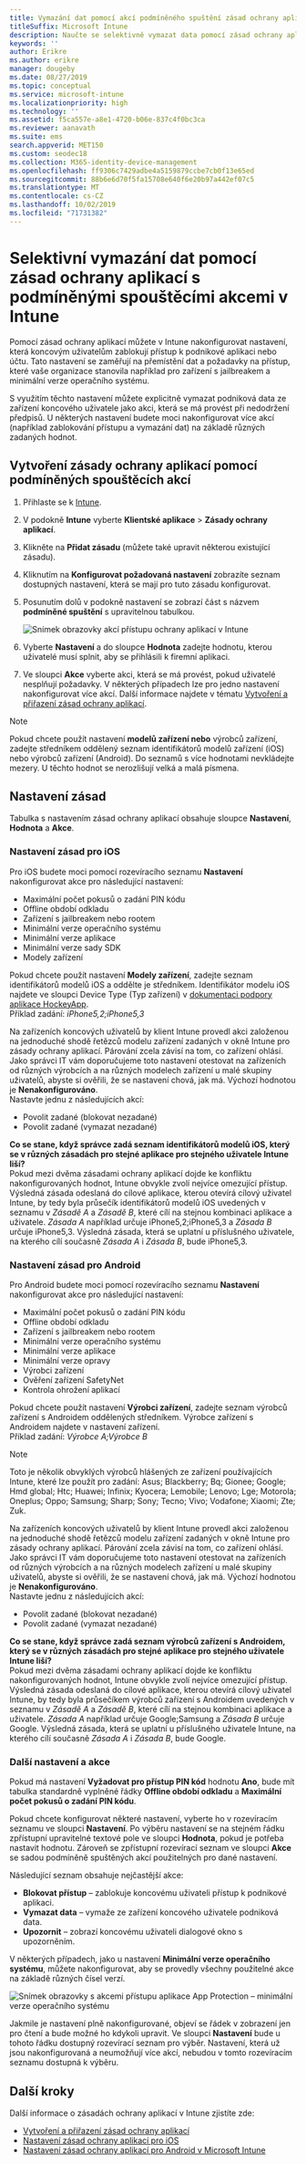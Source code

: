 ```yaml
---
title: Vymazání dat pomocí akcí podmíněného spuštění zásad ochrany aplikací
titleSuffix: Microsoft Intune
description: Naučte se selektivně vymazat data pomocí zásad ochrany aplikací s podmíněnými spouštěcími akcemi v Microsoft Intune.
keywords: ''
author: Erikre
ms.author: erikre
manager: dougeby
ms.date: 08/27/2019
ms.topic: conceptual
ms.service: microsoft-intune
ms.localizationpriority: high
ms.technology: ''
ms.assetid: f5ca557e-a8e1-4720-b06e-837c4f0bc3ca
ms.reviewer: aanavath
ms.suite: ems
search.appverid: MET150
ms.custom: seodec18
ms.collection: M365-identity-device-management
ms.openlocfilehash: ff9306c7429adbe4a5159879ccbe7cb0f13e65ed
ms.sourcegitcommit: 88b6e6d70f5fa15708e640f6e20b97a442ef07c5
ms.translationtype: MT
ms.contentlocale: cs-CZ
ms.lasthandoff: 10/02/2019
ms.locfileid: "71731382"
---
```

# <a name="selectively-wipe-data-using-app-protection-policy-conditional-launch-actions-in-intune"></a>Selektivní vymazání dat pomocí zásad ochrany aplikací s podmíněnými spouštěcími akcemi v Intune

Pomocí zásad ochrany aplikací můžete v Intune nakonfigurovat nastavení, která koncovým uživatelům zablokují přístup k podnikové aplikaci nebo účtu. Tato nastavení se zaměřují na přemístění dat a požadavky na přístup, které vaše organizace stanovila například pro zařízení s jailbreakem a minimální verze operačního systému.
 
S využitím těchto nastavení můžete explicitně vymazat podniková data ze zařízení koncového uživatele jako akci, která se má provést při nedodržení předpisů. U některých nastavení budete moci nakonfigurovat více akcí (například zablokování přístupu a vymazání dat) na základě různých zadaných hodnot.

## <a name="create-an-app-protection-policy-using-conditional-launch-actions"></a>Vytvoření zásady ochrany aplikací pomocí podmíněných spouštěcích akcí

1. Přihlaste se k [Intune](https://go.microsoft.com/fwlink/?linkid=2090973).
3. V podokně **Intune** vyberte **Klientské aplikace** > **Zásady ochrany aplikací**.
4. Klikněte na **Přidat zásadu** (můžete také upravit některou existující zásadu). 
5. Kliknutím na **Konfigurovat požadovaná nastavení** zobrazíte seznam dostupných nastavení, která se mají pro tuto zásadu konfigurovat. 
6. Posunutím dolů v podokně nastavení se zobrazí část s názvem **podmíněné spuštění** s upravitelnou tabulkou.

    ![Snímek obrazovky akcí přístupu ochrany aplikací v Intune](./media/app-protection-policies-access-actions/apps-selective-wipe-access-actions01.png)

7. Vyberte **Nastavení** a do sloupce **Hodnota** zadejte hodnotu, kterou uživatelé musí splnit, aby se přihlásili k firemní aplikaci. 
8. Ve sloupci **Akce** vyberte akci, která se má provést, pokud uživatelé nesplňují požadavky. V některých případech lze pro jedno nastavení nakonfigurovat více akcí. Další informace najdete v tématu [Vytvoření a přiřazení zásad ochrany aplikací](app-protection-policies.md).

>[!NOTE]
> Pokud chcete použít nastavení **modelů zařízení nebo** výrobců zařízení, zadejte středníkem oddělený seznam identifikátorů modelů zařízení (iOS) nebo výrobců zařízení (Android). Do seznamů s více hodnotami nevkládejte mezery. U těchto hodnot se nerozlišují velká a malá písmena. 

## <a name="policy-settings"></a>Nastavení zásad 

Tabulka s nastavením zásad ochrany aplikací obsahuje sloupce **Nastavení**, **Hodnota** a **Akce**.

### <a name="ios-policy-settings"></a>Nastavení zásad pro iOS
Pro iOS budete moci pomocí rozevíracího seznamu **Nastavení** nakonfigurovat akce pro následující nastavení:
- Maximální počet pokusů o zadání PIN kódu
- Offline období odkladu
- Zařízení s jailbreakem nebo rootem
- Minimální verze operačního systému
- Minimální verze aplikace
- Minimální verze sady SDK
- Modely zařízení

Pokud chcete použít nastavení **Modely zařízení**, zadejte seznam identifikátorů modelů iOS a oddělte je středníkem. Identifikátor modelu iOS najdete ve sloupci Device Type (Typ zařízení) v [ dokumentaci podpory aplikace HockeyApp](https://support.hockeyapp.net/kb/client-integration-ios-mac-os-x-tvos/ios-device-types).<br>
Příklad zadání: *iPhone5,2;iPhone5,3*

Na zařízeních koncových uživatelů by klient Intune provedl akci založenou na jednoduché shodě řetězců modelu zařízení zadaných v okně Intune pro zásady ochrany aplikací. Párování zcela závisí na tom, co zařízení ohlásí. Jako správci IT vám doporučujeme toto nastavení otestovat na zařízeních od různých výrobcích a na různých modelech zařízení u malé skupiny uživatelů, abyste si ověřili, že se nastavení chová, jak má. Výchozí hodnotou je **Nenakonfigurováno**.<br>
Nastavte jednu z následujících akcí: 
- Povolit zadané (blokovat nezadané)
- Povolit zadané (vymazat nezadané)

**Co se stane, když správce zadá seznam identifikátorů modelů iOS, který se v různých zásadách pro stejné aplikace pro stejného uživatele Intune liší?**<br>
Pokud mezi dvěma zásadami ochrany aplikací dojde ke konfliktu nakonfigurovaných hodnot, Intune obvykle zvolí nejvíce omezující přístup. Výsledná zásada odeslaná do cílové aplikace, kterou otevírá cílový uživatel Intune, by tedy byla průsečík identifikátorů modelů iOS uvedených v seznamu v *Zásadě A* a *Zásadě B*, které cílí na stejnou kombinaci aplikace a uživatele. *Zásada A* například určuje iPhone5,2;iPhone5,3 a *Zásada B* určuje iPhone5,3. Výsledná zásada, která se uplatní u příslušného uživatele, na kterého cílí současně *Zásada A* i *Zásada B*, bude iPhone5,3. 

### <a name="android-policy-settings"></a>Nastavení zásad pro Android

Pro Android budete moci pomocí rozevíracího seznamu **Nastavení** nakonfigurovat akce pro následující nastavení:
- Maximální počet pokusů o zadání PIN kódu
- Offline období odkladu
- Zařízení s jailbreakem nebo rootem
- Minimální verze operačního systému
- Minimální verze aplikace
- Minimální verze opravy
- Výrobci zařízení
- Ověření zařízení SafetyNet
- Kontrola ohrožení aplikací

Pokud chcete použít nastavení **Výrobci zařízení**, zadejte seznam výrobců zařízení s Androidem oddělených středníkem. Výrobce zařízení s Androidem najdete v nastavení zařízení.<br>
Příklad zadání: *Výrobce A;Výrobce B* 

>[!NOTE]
> Toto je několik obvyklých výrobců hlášených ze zařízení používajících Intune, které lze použít pro zadání: Asus; Blackberry; Bq; Gionee; Google; Hmd global; Htc; Huawei; Infinix; Kyocera; Lemobile; Lenovo; Lge; Motorola; Oneplus; Oppo; Samsung; Sharp; Sony; Tecno; Vivo; Vodafone; Xiaomi; Zte; Zuk.

Na zařízeních koncových uživatelů by klient Intune provedl akci založenou na jednoduché shodě řetězců modelu zařízení zadaných v okně Intune pro zásady ochrany aplikací. Párování zcela závisí na tom, co zařízení ohlásí. Jako správci IT vám doporučujeme toto nastavení otestovat na zařízeních od různých výrobcích a na různých modelech zařízení u malé skupiny uživatelů, abyste si ověřili, že se nastavení chová, jak má. Výchozí hodnotou je **Nenakonfigurováno**.<br>
Nastavte jednu z následujících akcí: 
- Povolit zadané (blokovat nezadané)
- Povolit zadané (vymazat nezadané)

**Co se stane, když správce zadá seznam výrobců zařízení s Androidem, který se v různých zásadách pro stejné aplikace pro stejného uživatele Intune liší?**<br>
Pokud mezi dvěma zásadami ochrany aplikací dojde ke konfliktu nakonfigurovaných hodnot, Intune obvykle zvolí nejvíce omezující přístup. Výsledná zásada odeslaná do cílové aplikace, kterou otevírá cílový uživatel Intune, by tedy byla průsečíkem výrobců zařízení s Androidem uvedených v seznamu v *Zásadě A* a *Zásadě B*, které cílí na stejnou kombinaci aplikace a uživatele. *Zásada A* například určuje Google;Samsung a *Zásada B* určuje Google. Výsledná zásada, která se uplatní u příslušného uživatele Intune, na kterého cílí současně *Zásada A* i *Zásada B*, bude Google. 

### <a name="additional-settings-and-actions"></a>Další nastavení a akce 

Pokud má nastavení **Vyžadovat pro přístup PIN kód** hodnotu **Ano**, bude mít tabulka standardně vyplněné řádky **Offline období odkladu** a **Maximální počet pokusů o zadání PIN kódu**.
 
Pokud chcete konfigurovat některé nastavení, vyberte ho v rozevíracím seznamu ve sloupci **Nastavení**. Po výběru nastavení se na stejném řádku zpřístupní upravitelné textové pole ve sloupci **Hodnota**, pokud je potřeba nastavit hodnotu. Zároveň se zpřístupní rozevírací seznam ve sloupci **Akce** se sadou podmíněně spuštěných akcí použitelných pro dané nastavení. 

Následující seznam obsahuje nejčastější akce:
- **Blokovat přístup** – zablokuje koncovému uživateli přístup k podnikové aplikaci.
- **Vymazat data** – vymaže ze zařízení koncového uživatele podniková data.
- **Upozornit** – zobrazí koncovému uživateli dialogové okno s upozorněním.

V některých případech, jako u nastavení **Minimální verze operačního systému**, můžete nakonfigurovat, aby se provedly všechny použitelné akce na základě různých čísel verzí. 

![Snímek obrazovky s akcemi přístupu aplikace App Protection – minimální verze operačního systému](./media/app-protection-policies-access-actions/apps-selective-wipe-access-actions05.png)

Jakmile je nastavení plně nakonfigurované, objeví se řádek v zobrazení jen pro čtení a bude možné ho kdykoli upravit. Ve sloupci **Nastavení** bude u tohoto řádku dostupný rozevírací seznam pro výběr. Nastavení, která už jsou nakonfigurovaná a neumožňují více akcí, nebudou v tomto rozevíracím seznamu dostupná k výběru.

## <a name="next-steps"></a>Další kroky

Další informace o zásadách ochrany aplikací v Intune zjistíte zde:
- [Vytvoření a přiřazení zásad ochrany aplikací](app-protection-policies.md)
- [Nastavení zásad ochrany aplikací pro iOS](app-protection-policy-settings-ios.md)
- [Nastavení zásad ochrany aplikací pro Android v Microsoft Intune](app-protection-policy-settings-android.md) 
